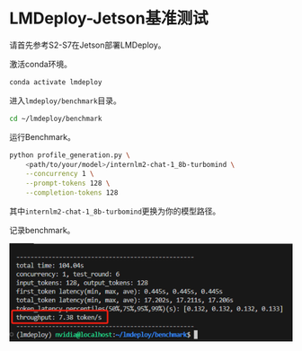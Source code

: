 # LMDeploy-Jetson基准测试

请首先参考S2-S7在Jetson部署LMDeploy。

激活conda环境。

```sh
conda activate lmdeploy
```

进入`lmdeploy/benchmark`目录。

```sh
cd ~/lmdeploy/benchmark
```

运行Benchmark。

```sh
python profile_generation.py \
    <path/to/your/model>/internlm2-chat-1_8b-turbomind \
    --concurrency 1 \
    --prompt-tokens 128 \
    --completion-tokens 128
```

其中`internlm2-chat-1_8b-turbomind`更换为你的模型路径。

记录benchmark。

![](../attach/benchmark.png)